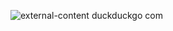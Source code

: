 ![external-content duckduckgo com](https://user-images.githubusercontent.com/63557590/89323370-f7717f80-d65b-11ea-93bb-7be161edabbc.png)
